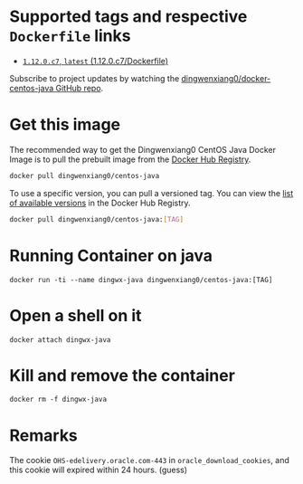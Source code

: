 # Supported tags and respective `Dockerfile` links

 - [`1.12.0.c7`, `latest` (1.12.0.c7/Dockerfile)](https://github.com/dingwenxiang0/docker-centos-nginx/blob/1.12.0.c7/1.12.0/centos7/Dockerfile)
 
Subscribe to project updates by watching the [dingwenxiang0/docker-centos-java GitHub repo](https://github.com/dingwenxiang0/docker-centos-java/).
 
# Get this image

The recommended way to get the Dingwenxiang0 CentOS Java Docker Image is to pull the prebuilt image from the [Docker Hub Registry](https://hub.docker.com/r/dingwenxiang0/centos-java/).

```bash
docker pull dingwenxiang0/centos-java
```

To use a specific version, you can pull a versioned tag. You can view the [list of available versions](https://hub.docker.com/r/dingwenxiang0/centos-java/tags/) in the Docker Hub Registry.

```bash
docker pull dingwenxiang0/centos-java:[TAG]
```

# Running Container on java

`docker run -ti --name dingwx-java dingwenxiang0/centos-java:[TAG]`

# Open a shell on it

`docker attach dingwx-java`

# Kill and remove the container

`docker rm -f dingwx-java`

# Remarks

The cookie `OHS-edelivery.oracle.com-443` in `oracle_download_cookies`, and this cookie will expired within 24 hours. (guess)